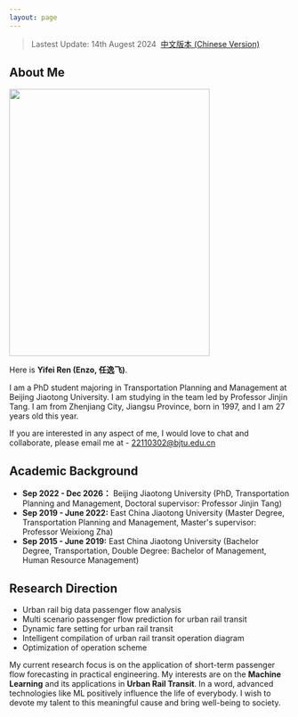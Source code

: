 ```yaml
---
layout: page
---
```

> Lastest Update: 14th Augest 2024&nbsp;  [中文版本 (Chinese Version)](https://renyifei97.github.io/file/index-zh/)

## About Me

<img src="https://renyifei97.github.io/images/renyifei.jpg" class="floatpic" width="360" height="480">

<br/>

Here is **Yifei Ren (Enzo, 任逸飞)**.

I am a PhD student majoring in Transportation Planning and Management at Beijing Jiaotong University. I am studying in the team led by Professor Jinjin Tang. I am from Zhenjiang City, Jiangsu Province, born in 1997, and I am 27 years old this year.

If you are interested in any aspect of me, I would love to chat and collaborate, please email me at - 22110302@bjtu.edu.cn


## Academic Background

- **Sep 2022 - Dec 2026：** Beijing Jiaotong University (PhD, Transportation Planning and Management, Doctoral supervisor: Professor Jinjin Tang)
- **Sep 2019 - June 2022:** East China Jiaotong University (Master Degree, Transportation Planning and Management, Master's supervisor: Professor Weixiong Zha)
- **Sep 2015 - June 2019:** East China Jiaotong University (Bachelor Degree, Transportation, Double Degree: Bachelor of Management, Human Resource Management)


## Research Direction

- Urban rail big data passenger flow analysis
- Multi scenario passenger flow prediction for urban rail transit
- Dynamic fare setting for urban rail transit
- Intelligent compilation of urban rail transit operation diagram
- Optimization of operation scheme

My current research focus is on the application of short-term passenger flow forecasting in practical engineering. My interests are on the **Machine Learning** and its applications in **Urban Rail Transit**. In a word, advanced technologies like ML positively influence the life of everybody.  I wish to devote my talent to this meaningful cause and bring well-being to society.
